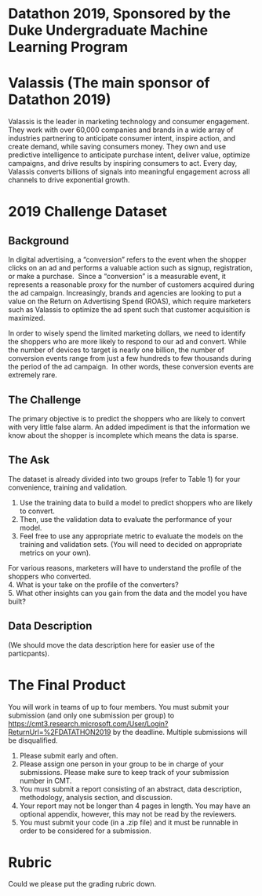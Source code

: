 # Datathon 2019, Sponsored by the Duke Undergraduate Machine Learning Program 

# Valassis (The main sponsor of Datathon 2019)

Valassis is the leader in marketing technology and consumer engagement.
They work with over 60,000 companies and brands in a wide array of industries
partnering to anticipate consumer intent, inspire action, and create demand, 
while saving consumers money. They own and use predictive intelligence to 
anticipate purchase intent, deliver value, optimize campaigns, and drive results 
by inspiring consumers to act. Every day, 
Valassis converts billions of signals into meaningful 
engagement across all channels to drive exponential growth.  

# 2019 Challenge Dataset

## Background 

In digital advertising, a “conversion” refers to the event when the shopper clicks on an ad and performs a valuable action such as signup, registration, or make a purchase.  Since a “conversion” is a measurable event, it represents a reasonable proxy for the number of customers acquired during the ad campaign.  Increasingly, brands and agencies are looking to put a value on the Return on Advertising Spend (ROAS), which require marketers such as Valassis to optimize the ad spent such that customer acquisition is maximized.

In order to wisely spend the limited marketing dollars, we need to identify the shoppers who are more likely to respond to our ad and convert.  While the number of devices to target is nearly one billion, the number of conversion events range from just a few hundreds to few thousands during the period of the ad campaign.  In other words, these conversion events are extremely rare.   

## The Challenge 

The primary objective is to predict the shoppers who are likely to convert with very little false alarm. An added impediment is that the information we know about the shopper is incomplete which means the data is sparse.

## The Ask

The dataset is already divided into two groups (refer to Table 1) for your convenience, training and validation.  

1. Use the training data to build a model to predict shoppers who are likely to convert.  
2. Then, use the validation data to evaluate the performance of your model.  
3. Feel free to use any appropriate metric to evaluate the models on the training and validation sets. (You will need to decided on appropriate metrics on your own). 

For various reasons, marketers will have to understand the profile of the shoppers who converted.  
4. What is your take on the profile of the converters?  
5. What other insights can you gain from the data and the model you have built? 

## Data Description 

(We should move the data description here for easier use of the particpants). 


# The Final Product

You will work in teams of up to four members. You must submit your submission (and only one submission per group) to https://cmt3.research.microsoft.com/User/Login?ReturnUrl=%2FDATATHON2019 by the deadline. Multiple submissions will be disqualified. 

1. Please submit early and often. 
2. Please assign one person in your group to be in charge of your submissions. Please make sure to keep track of your submission number in CMT. 
3. You must submit a report consisting of an abstract, data description, methodology, analysis section, and discussion. 
4. Your report may not be longer than 4 pages in length. You may have an optional appendix, however, this may not be read by the reviewers. 
5. You must submit your code (in a .zip file) and it must be runnable in order to be considered for a submission. 

# Rubric 

Could we please put the grading rubric down. 










